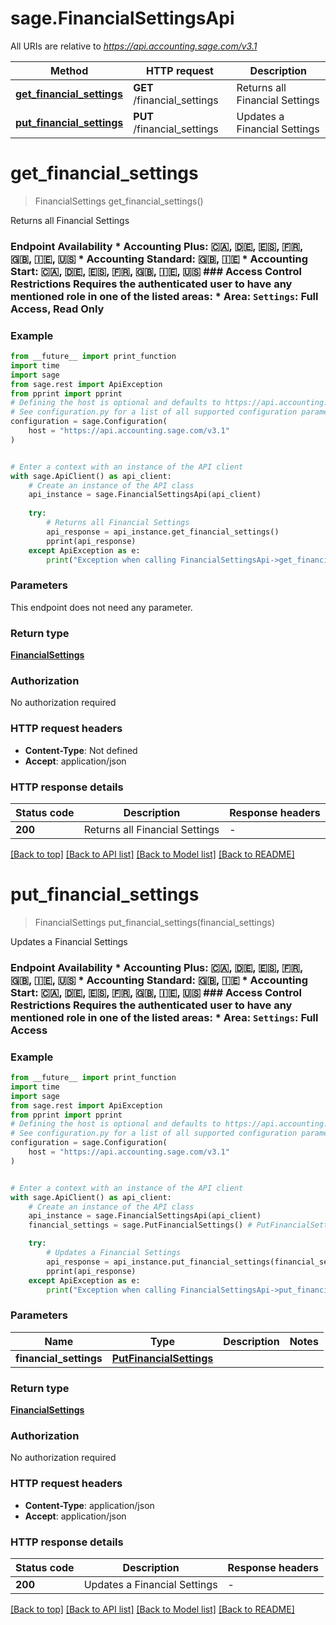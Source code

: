 # sage.FinancialSettingsApi

All URIs are relative to *https://api.accounting.sage.com/v3.1*

Method | HTTP request | Description
------------- | ------------- | -------------
[**get_financial_settings**](FinancialSettingsApi.md#get_financial_settings) | **GET** /financial_settings | Returns all Financial Settings
[**put_financial_settings**](FinancialSettingsApi.md#put_financial_settings) | **PUT** /financial_settings | Updates a Financial Settings


# **get_financial_settings**
> FinancialSettings get_financial_settings()

Returns all Financial Settings

### Endpoint Availability  * Accounting Plus: 🇨🇦, 🇩🇪, 🇪🇸, 🇫🇷, 🇬🇧, 🇮🇪, 🇺🇸 * Accounting Standard: 🇬🇧, 🇮🇪 * Accounting Start: 🇨🇦, 🇩🇪, 🇪🇸, 🇫🇷, 🇬🇧, 🇮🇪, 🇺🇸  ### Access Control Restrictions  Requires the authenticated user to have any mentioned role in one of the listed areas: * Area: `Settings`: Full Access, Read Only

### Example

```python
from __future__ import print_function
import time
import sage
from sage.rest import ApiException
from pprint import pprint
# Defining the host is optional and defaults to https://api.accounting.sage.com/v3.1
# See configuration.py for a list of all supported configuration parameters.
configuration = sage.Configuration(
    host = "https://api.accounting.sage.com/v3.1"
)


# Enter a context with an instance of the API client
with sage.ApiClient() as api_client:
    # Create an instance of the API class
    api_instance = sage.FinancialSettingsApi(api_client)
    
    try:
        # Returns all Financial Settings
        api_response = api_instance.get_financial_settings()
        pprint(api_response)
    except ApiException as e:
        print("Exception when calling FinancialSettingsApi->get_financial_settings: %s\n" % e)
```

### Parameters
This endpoint does not need any parameter.

### Return type

[**FinancialSettings**](FinancialSettings.md)

### Authorization

No authorization required

### HTTP request headers

 - **Content-Type**: Not defined
 - **Accept**: application/json

### HTTP response details
| Status code | Description | Response headers |
|-------------|-------------|------------------|
**200** | Returns all Financial Settings |  -  |

[[Back to top]](#) [[Back to API list]](../README.md#documentation-for-api-endpoints) [[Back to Model list]](../README.md#documentation-for-models) [[Back to README]](../README.md)

# **put_financial_settings**
> FinancialSettings put_financial_settings(financial_settings)

Updates a Financial Settings

### Endpoint Availability  * Accounting Plus: 🇨🇦, 🇩🇪, 🇪🇸, 🇫🇷, 🇬🇧, 🇮🇪, 🇺🇸 * Accounting Standard: 🇬🇧, 🇮🇪 * Accounting Start: 🇨🇦, 🇩🇪, 🇪🇸, 🇫🇷, 🇬🇧, 🇮🇪, 🇺🇸  ### Access Control Restrictions  Requires the authenticated user to have any mentioned role in one of the listed areas: * Area: `Settings`: Full Access

### Example

```python
from __future__ import print_function
import time
import sage
from sage.rest import ApiException
from pprint import pprint
# Defining the host is optional and defaults to https://api.accounting.sage.com/v3.1
# See configuration.py for a list of all supported configuration parameters.
configuration = sage.Configuration(
    host = "https://api.accounting.sage.com/v3.1"
)


# Enter a context with an instance of the API client
with sage.ApiClient() as api_client:
    # Create an instance of the API class
    api_instance = sage.FinancialSettingsApi(api_client)
    financial_settings = sage.PutFinancialSettings() # PutFinancialSettings | 

    try:
        # Updates a Financial Settings
        api_response = api_instance.put_financial_settings(financial_settings)
        pprint(api_response)
    except ApiException as e:
        print("Exception when calling FinancialSettingsApi->put_financial_settings: %s\n" % e)
```

### Parameters

Name | Type | Description  | Notes
------------- | ------------- | ------------- | -------------
 **financial_settings** | [**PutFinancialSettings**](PutFinancialSettings.md)|  | 

### Return type

[**FinancialSettings**](FinancialSettings.md)

### Authorization

No authorization required

### HTTP request headers

 - **Content-Type**: application/json
 - **Accept**: application/json

### HTTP response details
| Status code | Description | Response headers |
|-------------|-------------|------------------|
**200** | Updates a Financial Settings |  -  |

[[Back to top]](#) [[Back to API list]](../README.md#documentation-for-api-endpoints) [[Back to Model list]](../README.md#documentation-for-models) [[Back to README]](../README.md)

